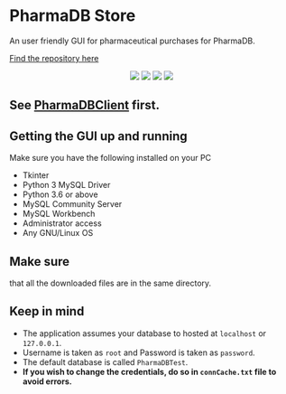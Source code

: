 # PharmaDB Store
An user friendly GUI for pharmaceutical purchases for PharmaDB.

[Find the repository here](https://github.com/t0xic0der/pharmadb-store)

<p align="center">
    <img src="https://img.shields.io/github/issues/t0xic0der/pharmadb-store?style=flat-square&logo=appveyor&color=teal">
    <img src="https://img.shields.io/github/forks/t0xic0der/pharmadb-store?style=flat-square&logo=appveyor&color=teal">
    <img src="https://img.shields.io/github/stars/t0xic0der/pharmadb-store?style=flat-square&logo=appveyor&color=teal">
    <img src="https://img.shields.io/github/license/t0xic0der/pharmadb-store?style=flat-square&logo=appveyor&color=teal">
</p>

## See [PharmaDBClient](https://github.com/t0xic0der/PharmaDBClient) first.

## Getting the GUI up and running
Make sure you have the following installed on your PC  

* Tkinter
* Python 3 MySQL Driver
* Python 3.6 or above
* MySQL Community Server
* MySQL Workbench
* Administrator access
* Any GNU/Linux OS

## Make sure
that all the downloaded files are in the same directory.

## Keep in mind
* The application assumes your database to hosted at ```localhost``` or ```127.0.0.1```.
* Username is taken as ```root``` and Password is taken as ```password```.
* The default database is called ```PharmaDBTest```.
* **If you wish to change the credentials, do so in ```connCache.txt``` file to avoid errors.**